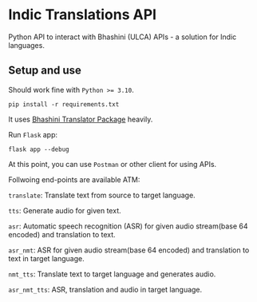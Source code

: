 # Indic Translations API
Python API to interact with Bhashini (ULCA) APIs - a solution for Indic languages.

## Setup and use

Should work fine with `Python >= 3.10`.

```
pip install -r requirements.txt
```

It uses [Bhashini Translator Package](https://github.com/dteklavya/bhashini_translator) heavily.

Run `Flask` app:

```
flask app --debug
```

At this point, you can use `Postman` or other client for using APIs.

Follwoing end-points are available ATM:

`translate`: Translate text from source to target language.

`tts`: Generate audio for given text.

`asr`: Automatic speech recognition (ASR) for given audio stream(base 64 encoded) and translation to text.

`asr_nmt`: ASR for given audio stream(base 64 encoded) and translation to text in target language.

`nmt_tts`: Translate text to target language and generates audio.

`asr_nmt_tts`: ASR, translation and audio in target language.


